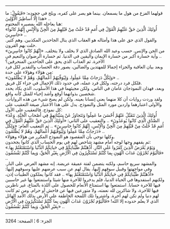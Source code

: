 ------------------------------------------------------------------------

قولهما الفزع من هول ما يسمعان. بينما هو يصر على كفره، ويلج في جحوده:
«فَيَقُولُ: ما هذا إِلَّا أَساطِيرُ الْأَوَّلِينَ» ..  
هنا يعاجله الله بمصيره المحتوم:  
«أُولئِكَ الَّذِينَ حَقَّ عَلَيْهِمُ الْقَوْلُ فِي أُمَمٍ قَدْ خَلَتْ مِنْ قَبْلِهِمْ مِنَ الْجِنِّ وَالْإِنْسِ إِنَّهُمْ
كانُوا خاسِرِينَ» ..  
والقول الذي حق على هذا وأمثاله هو العقاب الذي ينال الجاحدين المكذبين.
وهم كثير. خلت بهم القرون.  
من الجن والإنس. حسب وعيد الله الصادق الذي لا يخلف ولا يتخلف. «إِنَّهُمْ كانُوا
خاسِرِينَ» .. وأية خسارة أكبر من خسارة الإيمان واليقين في الدنيا. ثم خسارة
الرضوان والنعيم في الآخرة. ثم العذاب الذي يحق على الجاحدين المنحرفين؟  
وبعد بيان العاقبة والجزاء إجمالا للمهتدين والضالين، يصور دقة الحساب
والتقدير لكل فرد من هؤلاء وهؤلاء على حدة:  
«وَلِكُلٍّ دَرَجاتٌ مِمَّا عَمِلُوا، وَلِيُوَفِّيَهُمْ أَعْمالَهُمْ، وَهُمْ لا يُظْلَمُونَ» ..  
فلكل فرد درجته، ولكل فرد عمله، في حدود ذلك الإجمال في جزاء كل فريق.  
وبعد، فهذان النموذجان عامان في الناس، ولكن مجيئهما في هذا الأسلوب، الذي
يكاد يحدد شخصين بذواتهما أوقع وأشد إحياء للمثل كأنه واقع.  
ولقد وردت روايات أن كلا منهما يعني إنسانا بعينه. ولكن لم يصح شيء من هذه
الروايات. والأولى اعتبارهما واردين مورد المثل والنموذج. يدل على هذا
الاعتبار صيغة التعقيب على كل نموذج. فالتعقيب على الأول:  
«أُولئِكَ الَّذِينَ نَتَقَبَّلُ عَنْهُمْ أَحْسَنَ ما عَمِلُوا وَنَتَجاوَزُ عَنْ سَيِّئاتِهِمْ فِي أَصْحابِ الْجَنَّةِ.
وَعْدَ الصِّدْقِ الَّذِي كانُوا يُوعَدُونَ» .. والتعقيب على الثاني: «أُولئِكَ الَّذِينَ حَقَّ
عَلَيْهِمُ الْقَوْلُ فِي أُمَمٍ قَدْ خَلَتْ مِنْ قَبْلِهِمْ مِنَ الْجِنِّ وَالْإِنْسِ، إِنَّهُمْ كانُوا خاسِرِينَ» ..
ثم التعقيب العام: «وَلِكُلٍّ دَرَجاتٌ مِمَّا عَمِلُوا وَلِيُوَفِّيَهُمْ أَعْمالَهُمْ، وَهُمْ لا يُظْلَمُونَ»
..  
وكلها توحي بأن المقصود هو النموذج المكرر من هؤلاء وهؤلاء.  
ثم يقفهم وجها لوجه أمام مشهد شاخص لهم في يوم الحساب الذي كانوا يجحدون:  
«وَيَوْمَ يُعْرَضُ الَّذِينَ كَفَرُوا عَلَى النَّارِ. أَذْهَبْتُمْ طَيِّباتِكُمْ فِي حَياتِكُمُ الدُّنْيا
وَاسْتَمْتَعْتُمْ بِها. فَالْيَوْمَ تُجْزَوْنَ عَذابَ الْهُونِ بِما كُنْتُمْ تَسْتَكْبِرُونَ فِي الْأَرْضِ بِغَيْرِ
الْحَقِّ، وَبِما كُنْتُمْ تَفْسُقُونَ» ..  
والمشهد سريع حاسم، ولكنه يتضمن لفتة عميقة عريضة. إنه مشهد العرض على
النار. وفي مواجهتها وقبيل سوقهم إليها، يقال لهم عن سبب عرضهم عليها
وسوقهم إليها: «أَذْهَبْتُمْ طَيِّباتِكُمْ فِي حَياتِكُمُ الدُّنْيا وَاسْتَمْتَعْتُمْ بِها» .. فقد
كانوا يملكون الطيبات إذن، ولكنهم استفدوها في الحياة الدنيا، فلم يدخروا
للآخرة منها شيئا واستمتعوا بها غير حاسبين فيها للآخرة حسابا. استمتعوا
بها استمتاع الأنعام للحصول على اللذة بالمتاع، غير ناظرين فيها للآخرة،
ولا شاكرين لله نعمته، ولا متورعين فيها عن فاحش أو حرام. ومن ثم كانت لهم
دنيا ولم تكن لهم آخرة. واشتروا تلك اللمحة الخاطفة على الأرض بذلك الأمد
الهائل الذي لا يعلم حدوده إلا الله! «فَالْيَوْمَ تُجْزَوْنَ عَذابَ الْهُونِ بِما كُنْتُمْ
تَسْتَكْبِرُونَ فِي الْأَرْضِ بِغَيْرِ الْحَقِّ، وَبِما كُنْتُمْ تَفْسُقُونَ» ..

------------------------------------------------------------------------

الجزء: 6 ¦ الصفحة: 3264
